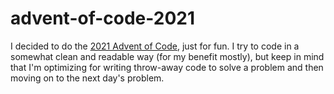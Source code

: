 # advent-of-code-2021

I decided to do the [2021 Advent of Code](https://adventofcode.com/2021/), just for fun. I try to code in a somewhat clean and readable way (for my benefit mostly), but keep in mind that I'm optimizing for writing throw-away code to solve a problem and then moving on to the next day's problem.
